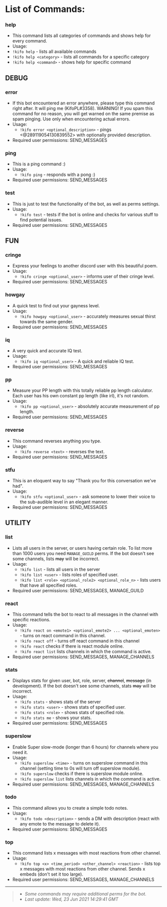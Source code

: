 # List of Commands:

### help

- This command lists all categories of commands and shows help for every command.
- Usage:
- `!kifo help` - lists all available commands
- `!kifo help <category>` - lists all commands for a specific category
- `!kifo help <command>` - shows help for specific command
## DEBUG

### error

- If this bot encountered an error anywhere, please type this command right after. It will ping me (KifoPL#3358).
WARNING! If you spam this command for no reason, you will get warned on the same premise as spam pinging. Use only when encountering actual errors.
- Usage:
	- `!kifo error <optional_description>` - pings <@289119054130839552> with optionally provided description.
- Required user permissions: SEND_MESSAGES

### ping

- This is a ping command :)
- Usage:
	- `!kifo ping` - responds with a pong :)
- Required user permissions: SEND_MESSAGES

### test

- This is just to test the functionality of the bot, as well as perms settings.
- Usage:
	- `!kifo test` - tests if the bot is online and checks for various stuff to find potential issues.
- Required user permissions: SEND_MESSAGES

## FUN

### cringe

- Express your feelings to another discord user with this beautiful poem.
- Usage:
	- `!kifo cringe <optional_user>` - informs user of their cringe level.
- Required user permissions: SEND_MESSAGES

### howgay

- A quick test to find out your gayness level.
- Usage:
	- `!kifo howgay <optional_user>` - accurately measures sexual thirst towards the same gender.
- Required user permissions: SEND_MESSAGES

### iq

- A very quick and accurate IQ test.
- Usage:
	- `!kifo iq <optional_user>` - A quick and reliable IQ test.
- Required user permissions: SEND_MESSAGES

### pp

- Measure your PP length with this totally reliable pp length calculator. Each user has his own constant pp length (like irl), it's not random.
- Usage:
	- `!kifo pp <optional_user>` - absolutely accurate measurement of pp length.
- Required user permissions: SEND_MESSAGES

### reverse

- This command reverses anything you type.
- Usage:
	- `!kifo reverse <text>` - reverses the text.
- Required user permissions: SEND_MESSAGES

### stfu

- This is an eloquent way to say "Thank you for this conversation we've had".
- Usage:
	- `!kifo stfu <optional_user>` - ask someone to lower their voice to the sub-audible level in an elegant manner.
- Required user permissions: SEND_MESSAGES

## UTILITY

### list

- Lists all users in the server, or users having certain role.
To list more than 1000 users you need `MANAGE_GUILD` perms.
If the bot doesn't see some channels, lists ~~may~~ will be incorrect.
- Usage:
	- `!kifo list` - lists all users in the server
	- `!kifo list <user>` - lists roles of specified user.
	- `!kifo list <role> <optional_role2> <optional_role_n>` - lists users that have all specified roles.
- Required user permissions: SEND_MESSAGES, MANAGE_GUILD

### react

- This command tells the bot to react to all messages in the channel with specific reactions.
- Usage:
	- `!kifo react on <emote1> <optional_emote2> ... <optional_emoten>` - turns on react command in this channel.
	- `!kifo react off` - turns off react command in this channel
	- `!kifo react` checks if there is react module online.
	- `!kifo react list` lists channels in which the command is active.
- Required user permissions: SEND_MESSAGES, MANAGE_CHANNELS

### stats

- Displays stats for given user, bot, role, server, ~~channel~~, ~~message~~ (in development).
If the bot doesn't see some channels, stats ~~may~~ will be incorrect.
- Usage:
	- `!kifo stats` - shows stats of the server
	- `!kifo stats <user>` - shows stats of specified user.
	- `!kifo stats <role>` - shows stats of specified role.
	- `!kifo stats me` - shows your stats.
- Required user permissions: SEND_MESSAGES

### superslow

- Enable Super slow-mode (longer than 6 hours) for channels where you need it.
- Usage:
	- `!kifo superslow <time>` - turns on superslow command in this channel (setting time to 0s will turn off superslow module). 
	- `!kifo superslow` checks if there is superslow module online.
	- `!kifo superslow list` lists channels in which the command is active.
- Required user permissions: SEND_MESSAGES, MANAGE_CHANNELS

### todo

- This command allows you to create a simple todo notes.
- Usage:
	- `!kifo todo <description>` - sends a DM with description (react with any emote to the message to delete it).
- Required user permissions: SEND_MESSAGES

### top

- This command lists x messages with most reactions from other channel.
- Usage:
	- `!kifo top <x> <time_period> <other_channel> <reaction>` - lists top x messages with most reactions from other channel. Sends x embeds (don't set it too large).
- Required user permissions: SEND_MESSAGES, MANAGE_CHANNELS

<hr/>

> - *Some commands may require additional perms for the bot.*
> - *Last update: Wed, 23 Jun 2021 14:29:41 GMT*
